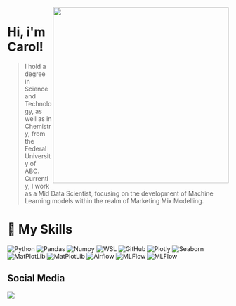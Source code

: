 <img align="right" height="400" src="https://media1.giphy.com/media/v1.Y2lkPTc5MGI3NjExYTFkYTdiZW1xMm9xczF0YzBwOGR6eTBsMTAxOWprN29xa2NibW9ndSZlcD12MV9pbnRlcm5hbF9naWZfYnlfaWQmY3Q9cw/fVPR3NSqLjVQFEPmP8/giphy.gif"/>


# Hi, i'm Carol!

> I hold a degree in Science and Technology, as well as in Chemistry, from the Federal University of ABC. Currently, I work as a Mid Data Scientist, focusing on the development of Machine Learning models within the realm of Marketing Mix Modelling.

# 🚀 My Skills

 ![Python](https://img.shields.io/badge/Python-black?logo=python)
 ![Pandas](https://img.shields.io/badge/Pandas-black?logo=pandas)
 ![Numpy](https://img.shields.io/badge/Numpy-black?logo=numpy)
 ![WSL](https://img.shields.io/badge/WSL-black?logo=linux)
 ![GitHub](https://img.shields.io/badge/GitHub-black?logo=github)
 ![Plotly](https://img.shields.io/badge/Plotly-black?logo=plotly)
 ![Seaborn](https://img.shields.io/badge/Seaborn-black?logo=seaborn)
 ![MatPlotLib](https://img.shields.io/badge/MatPlotLib-black?logo=matplotlib)
 ![MatPlotLib](https://img.shields.io/badge/Looker-black?logo=looker)
 ![Airflow](https://img.shields.io/badge/Apache%20Airflow-black?logo=apache-airflow)
 ![MLFlow](https://img.shields.io/badge/MLFlow-black?logo=mlflow)
 ![MLFlow](https://img.shields.io/badge/AWS%20S3-black?logo=amazon-s3)


## Social Media
    
   <div> <a href="https://www.linkedin.com/in/carollyny/"><img src="https://img.shields.io/badge/-LinkedIn-%230077B5?style=for-the-badge&logo=linkedin&logoColor=white" target="_blank"></a> </div>
 
</div>






